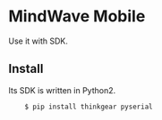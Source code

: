 # MindWave Mobile
Use it with SDK.

## Install
Its SDK is written in Python2.
```
    $ pip install thinkgear pyserial
```


